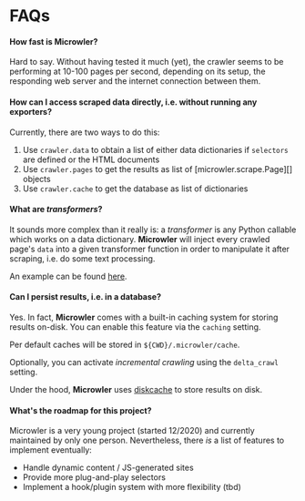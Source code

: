 # FAQs

#### How fast is **Microwler**?
Hard to say. Without having tested it much (yet), the crawler seems to be performing
at 10-100 pages per second, depending on its setup, the responding web 
server and the internet connection between them.

#### How can I access scraped data directly, i.e. without running any exporters?
Currently, there are two ways to do this:

1. Use `crawler.data` to obtain a list of either data dictionaries if `selectors` are defined or the HTML documents
2. Use `crawler.pages` to get the results as list of [microwler.scrape.Page][] objects
3. Use `crawler.cache` to get the database as list of dictionaries

#### What are *transformers*?
It sounds more complex than it really is: a *transformer* is any Python callable
which works on a data dictionary. **Microwler** will inject every crawled page's `data`
into a given transformer function in order to manipulate it after scraping, i.e. do some text processing.

An example can be found [here](https://github.com/INNOVINATI/microwler/blob/master/examples/advanced.py).

#### Can I persist results, i.e. in a database?
Yes. In fact, **Microwler** comes with a built-in caching system for storing results on-disk.
You can enable this feature via the `caching` setting. 

Per default caches will be stored in `${CWD}/.microwler/cache`. 

Optionally, you can activate *incremental crawling* using the `delta_crawl` setting.

Under the hood, **Microwler** uses [diskcache](https://pypi.org/project/diskcache/) to store results on disk.



#### What's the roadmap for this project?
Microwler is a very young project (started 12/2020) and currently maintained by only one person.
Nevertheless, there *is* a list of features to implement eventually:

- Handle dynamic content / JS-generated sites
- Provide more plug-and-play selectors
- Implement a hook/plugin system with more flexibility (tbd)